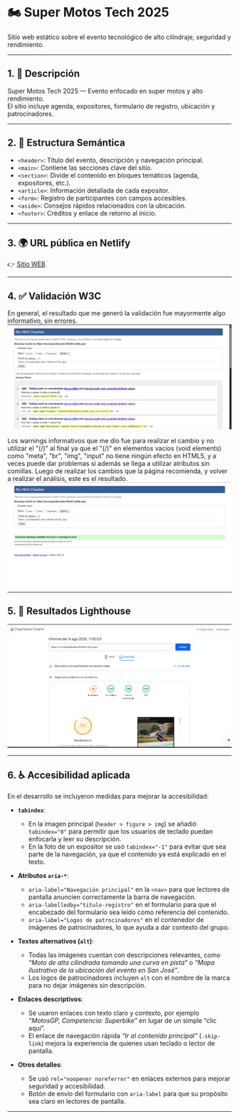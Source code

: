 # 🏍️ Super Motos Tech 2025
Sitio web estático sobre el evento tecnológico de alto cilindraje, seguridad y rendimiento.

---

## 1. 🎯 Descripción
Super Motos Tech 2025 — Evento enfocado en super motos y alto rendimiento.  
El sitio incluye agenda, expositores, formulario de registro, ubicación y patrocinadores.

---

## 2. 🧩 Estructura Semántica
- `<header>`: Título del evento, descripción y navegación principal.  
- `<main>`: Contiene las secciones clave del sitio.  
- `<section>`: Divide el contenido en bloques temáticos (agenda, expositores, etc.).  
- `<article>`: Información detallada de cada expositor.  
- `<form>`: Registro de participantes con campos accesibles.  
- `<aside>`: Consejos rápidos relacionados con la ubicación.  
- `<footer>`: Créditos y enlace de retorno al inicio.  

---

## 3. 🌍 URL pública en Netlify
👉 [Sitio WEB](https://incomparable-pika-f58c60.netlify.app/)

---

## 4. ✅ Validación W3C
En general, el resultado que me generó la validación fue mayormente algo informativo, sin errores.
![alt text](assets/image-1.png)

Los warnings informativos que me dio fue para realizar el cambio y no utilizar el "(/)" al final ya que el  "(/)" en elementos vacíos (void elements) como "meta", "br", "img", "input" no tiene ningún efecto en HTML5, y a veces puede dar problemas si además se llega a utilizar atributos sin comillas.
Luego de realizar los cambios que la página recomienda, y volver a realizar el análisis, este es el resultado.
![alt text](assets/image-2.png)

---

## 5. 🌟 Resultados Lighthouse
![alt text](assets/image.png)

---

## 6. ♿ Accesibilidad aplicada
En el desarrollo se incluyeron medidas para mejorar la accesibilidad:

- **`tabindex`**:  
  - En la imagen principal (`header > figure > img`) se añadió `tabindex="0"` para permitir que los usuarios de teclado puedan enfocarla y leer su descripción.  
  - En la foto de un expositor se usó `tabindex="-1"` para evitar que sea parte de la navegación, ya que el contenido ya está explicado en el texto.  

- **Atributos `aria-*`**:  
  - `aria-label="Navegación principal"` en la `<nav>` para que lectores de pantalla anuncien correctamente la barra de navegación.  
  - `aria-labelledby="titulo-registro"` en el formulario para que el encabezado del formulario sea leído como referencia del contenido.  
  - `aria-label="Logos de patrocinadores"` en el contenedor de imágenes de patrocinadores, lo que ayuda a dar contexto del grupo.  

- **Textos alternativos (`alt`)**:  
  - Todas las imágenes cuentan con descripciones relevantes, como *“Moto de alta cilindrada tomando una curva en pista”* o *“Mapa ilustrativo de la ubicación del evento en San José”*.  
  - Los logos de patrocinadores incluyen `alt` con el nombre de la marca para no dejar imágenes sin descripción.  

- **Enlaces descriptivos**:  
  - Se usaron enlaces con texto claro y contexto, por ejemplo *“MotosGP, Competencia: Superbike”* en lugar de un simple “clic aquí”.  
  - El enlace de navegación rápida *“Ir al contenido principal”* (`.skip-link`) mejora la experiencia de quienes usan teclado o lector de pantalla.  

- **Otros detalles**:  
  - Se usó `rel="noopener noreferrer"` en enlaces externos para mejorar seguridad y accesibilidad.  
  - Botón de envío del formulario con `aria-label` para que su propósito sea claro en lectores de pantalla.  

---
